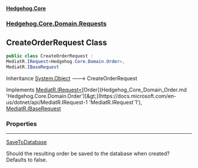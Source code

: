 #### [Hedgehog.Core](index.md 'index')
### [Hedgehog.Core.Domain.Requests](Hedgehog_Core_Domain_Requests.md 'Hedgehog.Core.Domain.Requests')
## CreateOrderRequest Class
```csharp
public class CreateOrderRequest :
MediatR.IRequest<Hedgehog.Core.Domain.Order>,
MediatR.IBaseRequest
```

Inheritance [System.Object](https://docs.microsoft.com/en-us/dotnet/api/System.Object 'System.Object') &#129106; CreateOrderRequest  

Implements [MediatR.IRequest&lt;](https://docs.microsoft.com/en-us/dotnet/api/MediatR.IRequest-1 'MediatR.IRequest`1')[Order](Hedgehog_Core_Domain_Order.md 'Hedgehog.Core.Domain.Order')[&gt;](https://docs.microsoft.com/en-us/dotnet/api/MediatR.IRequest-1 'MediatR.IRequest`1'), [MediatR.IBaseRequest](https://docs.microsoft.com/en-us/dotnet/api/MediatR.IBaseRequest 'MediatR.IBaseRequest')  
### Properties

***
[SaveToDatabase](Hedgehog_Core_Domain_Requests_CreateOrderRequest_SaveToDatabase.md 'Hedgehog.Core.Domain.Requests.CreateOrderRequest.SaveToDatabase')

Should the resulting order be saved to the database when created?  
Defaults to false.  

